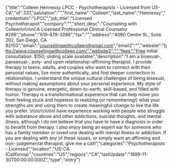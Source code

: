 {"title":"Colleen Hennessy LPCC - Psychotherapists - Licensed from US-CA","id":337,"salutation":"","first_name":"Colleen","last_name":"Hennessy","credentials":"LPCC","job_title":"Licensed Psychotherapist","company":"","short_desc":"Counseling with Colleen\n\n\nCA Licensed Professional Clinical Counselor #286","phone":"619-878-3286","fax":"","address":"4080 Centre St., Suite 202, San Diego, CA 92103","email":"counselingwithcolleen@gmail.com","email2":"","website":"http://www.counselingwithcolleen.com/","website2":"","fees":"Free initial consultation.  $150; sliding scale available","description":"I am a bisexual-, pansexual-, poly- and open relationship-affirming therapist. I provide therapy to teens, adults, and couples who want to connect with their personal values, live more authentically, and find deeper connection in relationships. I understand the unique cultural challenges of being bisexual, without making assumptions about your personal experience. My style of therapy is genuine, energetic, down-to-earth, skill-based, and filled with humor. Therapy is a transformational experience that can help move you from feeling stuck and hopeless to realizing (or remembering!) what your strengths are and using them to create meaningful change to live the life you prefer. \n\n\n\n\n\nI have experience working with people who struggle with substance abuse and other addictions, suicidal thoughts, and mental illness, although I do not believe that you have to have a diagnosis in order to benefit from therapy. I also enjoy being an expert ear for someone who has a family member or loved one dealing with mental illness or addiction. If you are dealing with any of these issues, or simply want an affirming and non- judgemental therapist, give me a call!","categories":"Psychotherapists - Licensed","location":"US-CA (California)","countries":"US","regions":"CA","lastUpdate":"1899-11-30T00:00:00.000Z","type":"entry"}
